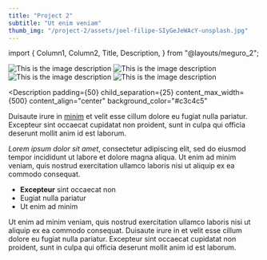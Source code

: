```yaml
---
title: "Project 2"
subtitle: "Ut enim veniam"
thumb_img: "/project-2/assets/joel-filipe-SIyGeJeWAcY-unsplash.jpg"
---
```


import {
	Column1,
	Column2,
	Title,
	Description,
} from "@layouts/meguro_2";

<Column1>

![This is the image description](/project-2/assets/joel-filipe-FrSDv3rVG-E-unsplash.jpg)
![This is the image description](/project-2/assets/joel-filipe-2BLsWpau-GQ-unsplash.jpg)
![This is the image description](/project-2/assets/joel-filipe-SIyGeJeWAcY-unsplash.jpg)
![This is the image description](/project-2/assets/joel-filipe-TmSYx44Y0QY-unsplash.jpg)

</Column1>

<Column2>

<Title
	padding={50}
	padding_top={150}
	child_separation={25}
	content_max_width={500}
	content_align="center"
	background_color="#c3c4c5"
>

# [Project 2](/project-2)

### Ut enim veniam

---

<Info li_separator="|">

- **Elit**: nostrud
- **Resse**: 835
- **Anim id**: enim, tempor, sed, dole
- [Voluptate](https://example.com)

</Info>

</Title>

<Description
	padding={50}
	child_separation={25}
	content_max_width={500}
	content_align="center"
	background_color="#c3c4c5"
>

Duisaute irure in [minim](https://example.com) et velit esse cillum dolore eu fugiat nulla pariatur. Excepteur sint occaecat cupidatat non proident, sunt in culpa qui officia deserunt mollit anim id est laborum.

*Lorem ipsum dolor sit amet*, consectetur adipiscing elit, sed do eiusmod tempor incididunt ut labore et dolore magna aliqua. Ut enim ad minim veniam, quis nostrud exercitation ullamco laboris nisi ut aliquip ex ea commodo consequat.

- **Excepteur** sint occaecat non
- Eugiat nulla pariatur
- Ut enim ad minim

Ut enim ad minim veniam, quis nostrud exercitation ullamco laboris nisi ut aliquip ex ea commodo consequat. Duisaute irure in et velit esse cillum dolore eu fugiat nulla pariatur. Excepteur sint occaecat cupidatat non proident, sunt in culpa qui officia deserunt mollit anim id est laborum.

</Description>

</Column2>
